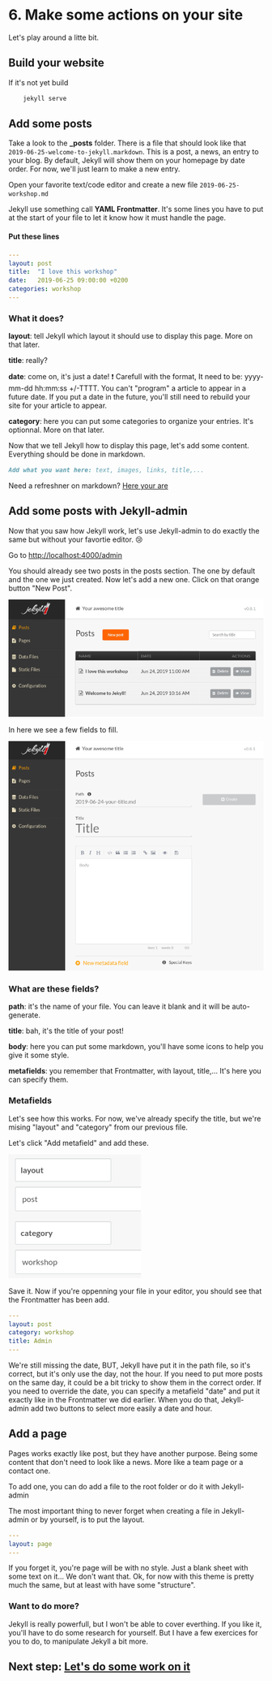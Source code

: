 # 6. Make some actions on your site

Let's play around a litte bit.

## Build your website

If it's not yet build

```bash
    jekyll serve
```

## Add some posts

Take a look to the **_posts** folder. There is a file that should look like that `2019-06-25-welcome-to-jekyll.markdown`. This is a post, a news, an entry to your blog.
By default, Jekyll will show them on your homepage by date order.
For now, we'll just learn to make a new entry.

Open your favorite text/code editor and create a new file `2019-06-25-workshop.md`

Jekyll use something call **YAML Frontmatter**. It's some lines you have to put at the start of your file to let it know how it must handle the page.

#### Put these lines

```yml
---
layout: post
title:  "I love this workshop"
date:   2019-06-25 09:00:00 +0200
categories: workshop
---
```

### What it does?

**layout**: tell Jekyll which layout it should use to display this page. More on that later.

**title**: really?

**date**: come on, it's just a date! :exclamation: Carefull with the format, It need to be: yyyy-mm-dd hh:mm:ss +/-TTTT. You can't "program" a article to appear in a future date. If you put a date in the future, you'll still need to rebuild your site for your article to appear.

**category**: here you can put some categories to organize your entries. It's optionnal. More on that later.

Now that we tell Jekyll how to display this page, let's add some content. Everything should be done in markdown.

```markdown
Add what you want here: text, images, links, title,...
```

Need a refreshner on markdown? [Here your are](https://github.com/adam-p/markdown-here/wiki/Markdown-Cheatsheet)

## Add some posts with Jekyll-admin

Now that you saw how Jekyll work, let's use Jekyll-admin to do exactly the same but without your favortie editor. :cry:

Go to [http://localhost:4000/admin](http://localhost:4000/admin)

You should already see two posts in the posts section. The one by default and the one we just created.
Now let's add a new one. Click on that orange button "New Post". 

![jekyll admin post](jekyll-admin-post.png)

In here we see a few fields to fill.

![jekyll admin post new](jekyll-admin-post-new.png)

### What are these fields?

**path**: it's the name of your file. You can leave it blank and it will be auto-generate.

**title**: bah, it's the title of your post!

**body**: here you can put some markdown, you'll have some icons to help you give it some style.

**metafields**: you remember that Frontmatter, with layout, title,... It's here you can specify them. 

### Metafields

Let's see how this works. For now, we've already specify the title, but we're mising "layout" and "category" from our previous file.

Let's click "Add metafield" and add these.

![metafields](jekyll-admin-post-meta.png)

Save it. Now if you're oppenning your file in your editor, you should see that the Frontmatter has been add.

```yml
---
layout: post
category: workshop
title: Admin
---
```

We're still missing the date, BUT, Jekyll have put it in the path file, so it's correct, but it's only use the day, not the hour. If you need to put more posts on the same day, it could be a bit tricky to show them in the correct order. If you need to override the date, you can specify a metafield "date" and put it exactly like in the Frontmatter we did earlier. When you do that, Jekyll-admin add two buttons to select more easily a date and hour.

## Add a page

Pages works exactly like post, but they have another purpose. Being some content that don't need to look like a news. More like a team page or a contact one.

To add one, you can do add a file to the root folder or do it with Jekyll-admin

The most important thing to never forget when creating a file in Jekyll-admin or by yourself, is to put the layout.

```yml
---
layout: page
---
```

If you forget it, you're page will be with no style. Just a blank sheet with some text on it... We don't want that. Ok, for now with this theme is pretty much the same, but at least with have some "structure".

### Want to do more?

Jekyll is really powerfull, but I won't be able to cover everthing. If you like it, you'll have to do some research for yourself. But I have a few exercices for you to do, to manipulate Jekyll a bit more.

## Next step: [Let's do some work on it](7_work.md)
